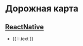 <script setup>
import { withBase } from 'vitepress';
import { reactNative } from './reactnative/config';

const list = reactNative.items.filter((item) => item.link !== '/reactnative/');
</script>

# Дорожная карта

## [ReactNative](/reactnative)

<ul>
    <li v-for="li in list">
        <a :href="withBase(li.link)">{{ li.text }}</a>
    </li>
</ul>